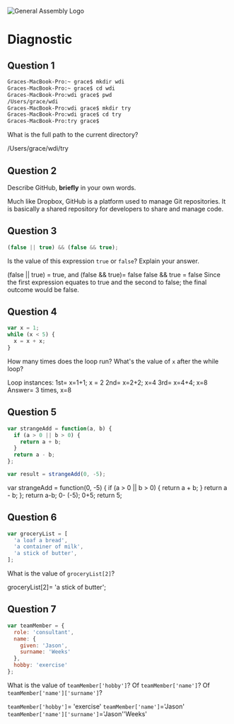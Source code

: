 ![General Assembly Logo](http://i.imgur.com/ke8USTq.png)

# Diagnostic

## Question 1

```sh
Graces-MacBook-Pro:~ grace$ mkdir wdi
Graces-MacBook-Pro:~ grace$ cd wdi
Graces-MacBook-Pro:wdi grace$ pwd
/Users/grace/wdi
Graces-MacBook-Pro:wdi grace$ mkdir try
Graces-MacBook-Pro:wdi grace$ cd try
Graces-MacBook-Pro:try grace$
```

What is the full path to the current directory?

/Users/grace/wdi/try

## Question 2

Describe GitHub, **briefly** in your own words.

Much like Dropbox, GitHub is a platform used to manage Git repositories. It is
basically a shared repository for developers to share and manage code.

## Question 3

```js
(false || true) && (false && true);
```

Is the value of this expression `true` or `false`?  Explain your answer.

(false || true) = true, and (false && true)= false
false && true = false
Since the first expression equates to true and the second to false; the final
outcome would be false.

## Question 4

```js
var x = 1;
while (x < 5) {
  x = x + x;
}
```

How many times does the loop run?  What's the value of `x` after the while loop?

Loop instances:
1st= x=1+1; x = 2
2nd= x=2+2; x=4
3rd= x=4+4; x=8
Answer= 3 times, x=8

## Question 5

```js
var strangeAdd = function(a, b) {
  if (a > 0 || b > 0) {
    return a + b;
  }
  return a - b;
};

var result = strangeAdd(0, -5);
```

var strangeAdd = function(0, -5) {
  if (a > 0 || b > 0) {
    return a + b;
  }
  return a - b;
};
return a-b; 0- (-5); 0+5;
return 5;

## Question 6

```js
var groceryList = [
  'a loaf a bread',
  'a container of milk',
  'a stick of butter',
];
```

What is the value of `groceryList[2]`?

groceryList[2]= 'a stick of butter';

## Question 7

```js
var teamMember = {
  role: 'consultant',
  name: {
    given: 'Jason',
    surname: 'Weeks'
  },
  hobby: 'exercise'
};
```

What is the value of `teamMember['hobby']`?  Of `teamMember['name']`?  Of
`teamMember['name']['surname']`?

`teamMember['hobby']`= 'exercise'
`teamMember['name']`='Jason'
`teamMember['name']['surname']`='Jason''Weeks'
